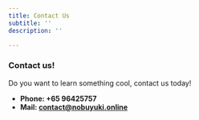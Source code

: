 ```yaml
---
title: Contact Us
subtitle: ''
description: ''

---
```

### Contact us!

Do you want to learn something cool, contact us today!

* **Phone: +65 96425757**
* **Mail: contact@nobuyuki.online**